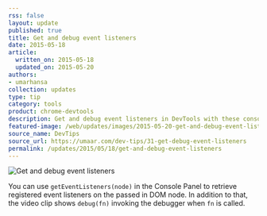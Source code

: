 ```yaml
---
rss: false
layout: update
published: true
title: Get and debug event listeners
date: 2015-05-18
article:
  written_on: 2015-05-18
  updated_on: 2015-05-20
authors:
- umarhansa
collection: updates
type: tip
category: tools
product: chrome-devtools
description: Get and debug event listeners in DevTools with these console commands.
featured-image: /web/updates/images/2015-05-20-get-and-debug-event-listeners/get-debug-event-listeners.gif
source_name: DevTips
source_url: https://umaar.com/dev-tips/31-get-debug-event-listeners
permalink: /updates/2015/05/18/get-and-debug-event-listeners
---
```

<img src="/web/updates/images/2015-05-20-get-and-debug-event-listeners/get-debug-event-listeners.gif" alt="Get and debug event listeners">

You can use <code>getEventListeners(node)</code> in the Console Panel to retrieve registered event listeners on the passed in DOM node. In addition to that, the video clip shows <code>debug(fn)</code> invoking the debugger when <code>fn</code> is called.